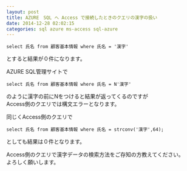 ```yaml
---
layout: post
title: AZURE　SQL へ Access で接続したときのクエリの漢字の扱い
date: 2014-12-28 02:02:15
categories: sql azure ms-access sql-azure
---
```

<pre><code>select 氏名 from 顧客基本情報 where 氏名 = '漢字'
</code></pre>

<p>とすると結果が０件になります。</p>

<p>AZURE SQL管理サイトで</p>

<pre><code>select 氏名 from 顧客基本情報 where 氏名 = N'漢字'
</code></pre>

<p>のように漢字の前にNをつけると結果が返ってくるのですが<br>
Access側のクエリでは構文エラーとなります。</p>

<p>同じくAccess側のクエリで</p>

<pre><code>select 氏名 from 顧客基本情報 where 氏名 = strconv('漢字',64);
</code></pre>

<p>としても結果は０件となります。</p>

<p>Access側のクエリで漢字データの検索方法をご存知の方教えてください。<br>
よろしく願いします。</p>
